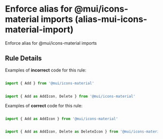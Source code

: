 # Enforce alias for @mui/icons-material imports (alias-mui-icons-material-import)

Enforce alias for @mui/icons-material imports

## Rule Details

Examples of **incorrect** code for this rule:

```js

import { Add } from '@mui/icons-material'

```

```js

import { Add as AddIcon, Delete } from '@mui/icons-material'

```

Examples of **correct** code for this rule:

```js

import { Add as AddIcon } from '@mui/icons-material'

```

```js

import { Add as AddIcon, Delete as DeleteIcon } from '@mui/icons-material'

```